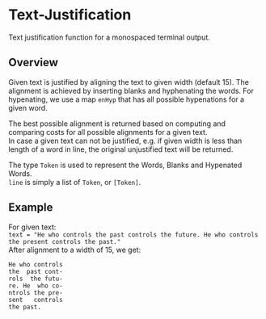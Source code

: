 # Text-Justification

Text justification function for a monospaced terminal output.

## Overview

Given text is justified by aligning the text to given width (default 15). The alignment is achieved by inserting blanks and hyphenating the words. For hypenating, we use a map `enHyp` that has all possible hypenations for a given word.  

The best possible alignment is returned based on computing and comparing costs for all possible alignments for a given text.  
In case a given text can not be justified, e.g. if given width is less than length of a word in line, the original unjustified text will be returned.  

The type `Token` is used to represent the Words, Blanks and Hypenated Words.  
`line` is simply a list of `Token`, or `[Token]`.

## Example

For given text:  
`text = "He who controls the past controls the future. He who controls the present controls the past."`  
After alignment to a width of 15, we get:

```
He who controls
the  past cont-
rols  the futu-
re. He  who co-
ntrols the pre-
sent   controls
the past.
```
